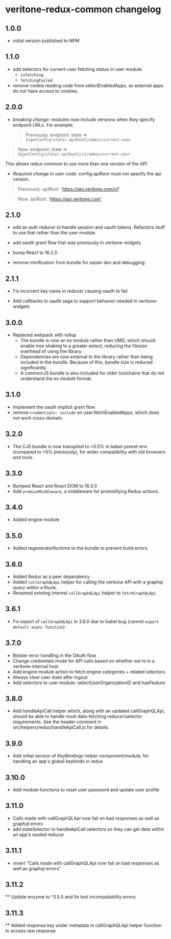 # veritone-redux-common changelog

## 1.0.0

* initial version published to NPM

## 1.1.0

* add selectors for current-user fetching status in user module:
  * `isFetching`
  * `fetchingFailed`
* remove cookie reading code from selectEnabledApps, as external apps do not have access to cookies.

## 2.0.0

* _breaking change:_ modules now include versions when they specify endpoint URLs. For example:
  > Previously: endpoint: state => `${getConfig(state).apiRoot}/admin/current-user`

> Now: endpoint: state => `${getConfig(state).apiRoot}/v1/admin/current-user`

This allows redux-common to use more than one version of the API.

* _Required change in user code_: config.apiRoot must not specify the api version.

> Previously: apiRoot: 'https://api.veritone.com/v1'

> Now: apiRoot: 'https://api.veritone.com‘

## 2.1.0

* add an auth reducer to handle session and oauth tokens. Refactors stuff to use that rather than the user module.

* add oauth grant flow that was previously in veritone-widgets

* bump React to 16.2.0

* remove minification from bundle for easier dev and debugging.

## 2.1.1

* Fix incorrect key name in reducer causing oauth to fail

* Add callbacks to oauth saga to support behavior needed in veritone-widgets

## 3.0.0

* Replaced webpack with rollup
  * The bundle is now an es module rather than UMD, which should enable tree shaking to a greater extent, reducing the filesize overhead of using the library.
  * Dependencies are now external to the library rather than being included in the bundle. Because of this, bundle size is reduced significantly.
  * A commonJS bundle is also included for older toolchains that do not understand the es module format.

## 3.1.0

* Implement the oauth implicit grant flow
* remove `credentials: include` on user.fetchEnabledApps, which does not work cross-domain.

## 3.2.0

* The CJS bundle is now transpiled to >0.5% in babel-preset-env (compared to >5% previously), for wider compatibility with old browsers and tools.

## 3.3.0

* Bumped React and React DOM to 16.3.0
* Add `promiseMiddleware`, a middleware for promisifying Redux actions.

## 3.4.0

* Added engine module

## 3.5.0

* Added regeneratorRuntime to the bundle to prevent build errors.

## 3.6.0

* Added Redux as a peer dependency
* Added `callGraphQLApi` helper for calling the veritone API with a graphql query within a thunk.
* Renamed existing internal `callGraphQLApi` helper to `fetchGraphQLApi`

## 3.6.1

* Fix export of `callGraphQLApi` in 3.6.0 due to babel bug (cannot `export default async function`)

## 3.7.0

* Bolster error handling in the OAuth flow
* Change credentials mode for API calls based on whether we're in a veritone-internal host
* Add engine module action to fetch engine categories + related selectors
* Always clear user state after logout
* Add selectors to user module: selectUserOrganizationID and hasFeature

## 3.8.0

* Add handleApiCall helper which, along with an updated callGraphQLApi, should be able to handle most data-fetching reducer/selector requirements. See the header comment in src/helpers/redux/handleApiCall.js for details.

## 3.9.0

* Add initial version of KeyBindings helper component/module, for handling an app's global keybinds in redux

## 3.10.0

* Add module functions to reset user password and update user profile

## 3.11.0

* Calls made with callGraphQLApi now fail on bad responses as well as graphql errors
* add stateSelector to handleApiCall selectors so they can get data within an app's nested reducer

## 3.11.1

* revert "Calls made with callGraphQLApi now fail on bad responses as well as graphql errors"

## 3.11.2

\*\* Update enzyme to ^3.5.0 and fix test incompatability errors

## 3.11.3

\*\* Added response key under metadata in callGraphQLApi helper function to access raw response
